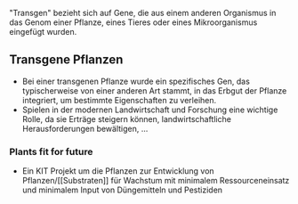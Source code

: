 "Transgen" bezieht sich auf Gene, die aus einem anderen Organismus in das Genom einer Pflanze, eines Tieres oder eines Mikroorganismus eingefügt wurden. 

## Transgene Pflanzen
- Bei einer transgenen Pflanze wurde ein spezifisches Gen, das typischerweise von einer anderen Art stammt, in das Erbgut der Pflanze integriert, um bestimmte Eigenschaften zu verleihen.
- Spielen in der modernen Landwirtschaft und Forschung eine wichtige Rolle, da sie Erträge steigern können, landwirtschaftliche Herausforderungen bewältigen, ... 
### Plants fit for future
- Ein KIT Projekt um die Pflanzen zur Entwicklung von Pflanzen/[[Substraten]] für Wachstum mit minimalem Ressourceneinsatz und minimalem Input von Düngemitteln und Pestiziden